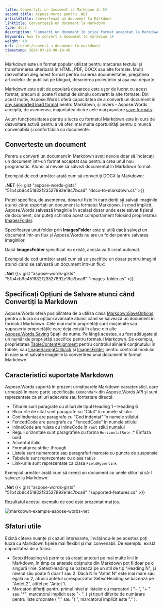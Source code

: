 ```yaml
---
title: Convertiţi un document la Markdown în C#
second_title: Aspose.Words pentru .NET
articleTitle: Convertează un document la Markdown
linktitle: Convertează un document la Markdown
type: docs
description: "Converti un document în orice format acceptat la Markdown și viceversa folosind C#."
keywords: how to convert a document to markdown c#
weight: 40
url: /ro/net/convert-a-document-to-markdown/
timestamp: 2024-07-10-08-10-45
---
```


Markdown este un format popular utilizat pentru marcarea textului și transformarea ulterioară în HTML, PDF, DOCX sau alte formate. Mulți dezvoltatori aleg acest format pentru scrierea documentației, pregătirea articolelor de publicat pe bloguri, descrierea proiectelor și așa mai departe.

Markdown este atât de populară deoarece este ușor de lucrat cu acest format, precum și poate fi destul de simplu convertit la alte formate. Din acest motiv, Aspose.Words oferă capacitatea de a converti un document în [any supported load format](https://reference.aspose.com/words/net/aspose.words/loadformat/) pentru Markdown, și invers - Aspose.Words acceptă, de asemenea, majoritatea dintre cele mai populare [save formats](https://reference.aspose.com/words/net/aspose.words/saveformat/).

Acum funcționalitatea pentru a lucra cu formatul Markdown este în curs de dezvoltare activă pentru a vă oferi mai multe oportunități pentru o muncă convenabilă și confortabilă cu documente.

## Converteste un document

Pentru a converti un document în Markdown aveți nevoie doar să încărcați un document într-un format acceptat sau pentru a crea unul nou programatic. Atunci ai nevoie să salvezi documentul în Markdown format.

Exemplul de cod următor arată cum să convertiți DOCX la Markdown:

**.NET**
{{< gist "aspose-words-gists" "51b4cb9c451832f23527892e19c7bca6" "docx-to-markdown.cs" >}}

Puteți specifica, de asemenea, dosarul fizic în care doriți să salvați imaginile atunci când exportați un document la formatul Markdown. În mod implicit, Aspose.Words salvează imaginile în acelaşi dosar unde este salvat fişierul de document, dar puteţi schimba acest comportament folosind proprietatea [ImagesFolder](https://reference.aspose.com/words/net/aspose.words.saving/markdownsaveoptions/imagesfolder/).

Specificarea unui folder prin **ImagesFolder** este și utilă dacă salvezi un document într-un flux și Aspose.Words nu are un folder pentru salvarea imaginilor.

Dacă **ImagesFolder** specificat nu există, acesta va fi creat automat.

Exemplul de cod următor arată cum să se specifice un dosar pentru imagini atunci când se salvează un document într-un flux:

**.Net**
{{< gist "aspose-words-gists" "51b4cb9c451832f23527892e19c7bca6" "images-folder.cs" >}}

## Specificați Opțiuni de Salvare atunci când Convertiți la Markdown

Aspose.Words oferă posibilitatea de a utiliza clasa [MarkdownSaveOptions](https://reference.aspose.com/words/net/aspose.words.saving/markdownsaveoptions/) pentru a lucra cu opțiuni avansate atunci când se salvează un document în formatul Markdown. Cele mai multe proprietăți sunt moștenite sau suprascriu proprietățile care deja există în clase din alte [Aspose.Words.Saving](https://reference.aspose.com/words/net/aspose.words.saving/) Spații de nume. Pe lângă acestea, au fost adăugate și un număr de proprietăți specifice pentru formatul Markdown. De exemplu, proprietatea [TableContentAlignment](https://reference.aspose.com/words/net/aspose.words.saving/markdownsaveoptions/tablecontentalignment/) pentru controlul alinierii conținutului în tabele, sau [ImageSavingCallback](https://reference.aspose.com/words/net/aspose.words.saving/markdownsaveoptions/imagesavingcallback/) și [ImagesFolder](https://reference.aspose.com/words/net/aspose.words.saving/markdownsaveoptions/imagesfolder/) pentru controlul modului în care sunt salvate imaginile la convertirea unui document în format Markdown.

## Caracteristici suportate Markdown

Aspose.Words suportă în prezent următoarele Markdown caracteristici, care urmează în mare parte specificația `CommonMark` din Aspose.Words API și sunt reprezentate ca stiluri adecvate sau formatare directă:

* Titlurile sunt paragrafe cu stiluri de tipul Heading 1 – Heading 6
* Blocurile de citat sunt paragrafe cu "Citat" în numele stilului
* Cod indentat are paragrafe cu "Cod indentat" în numele stilului
* FencedCode are paragrafe cu "FencedCode" în numele stilului
* InlineCode are rulete cu InlineCode în `Font` stilul numelui
* Reguli orizontale sunt paragrafele cu forma `HorizontalRule`
:* Emfaza bold
* Accentul italic
* Formattarea strike-through
* Listele sunt numerotate sau paragrafuri marcate cu puncte de suspensie
* Tabelele sunt reprezentate cu clasa `Table`
* Link-urile sunt reprezentate ca clasa `FieldHyperlink`

Exemplul următor arată cum să creezi un document cu unele stiluri și să-l salveze la Markdown:

**.Net**
{{< gist "aspose-words-gists" "51b4cb9c451832f23527892e19c7bca6" "supported-features.cs" >}}

Rezultatul acestui exemplu de cod este prezentat mai jos.

![markdown-example-aspose-words-net](markdown-example.png)

## Sfaturi utile

Există câteva nuanțe și cazuri interesante, învățându-le pe acestea poți lucra cu Markdown fișiere mai flexibil și mai convenabil. De exemplu, există capacitatea de a folosi:

* SetextHeading vă permite să creați anteturi pe mai multe linii în Markdown, în timp ce antetele obișnuite din Markdown pot fi doar pe o singură linie. SetextHeading se bazează pe un stil de tip "Heading N", și nivelul său poate fi doar 1 sau 2. Dacă N în "Antet N" este mai mare sau egală cu 2, atunci antetul corespunzător SetextHeading se bazează pe "Antet 2", altfel pe "Antet 1.
* Marcatori diferiți pentru primul nivel al listelor cu marcatori ( "- ", "+ " sau "*", marcatorul implicit este "- ". ) și tipuri diferite de numărare pentru liste ordonate ( "." sau ") ", marcatorul implicit este "." ).
